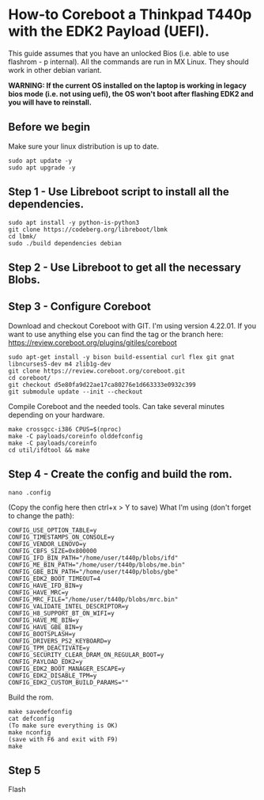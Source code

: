 # How-to Coreboot a Thinkpad T440p with the EDK2 Payload (UEFI).

This guide assumes that you have an unlocked Bios (i.e. able to use flashrom - p internal).
All the commands are run in MX Linux. They should work in other debian variant.

**WARNING: If the current OS installed on the laptop is working in legacy bios mode (i.e. not using uefi), the OS won't boot after flashing EDK2 and you will have to reinstall.**

## Before we begin
Make sure your linux distribution is up to date.
```
sudo apt update -y
sudo apt upgrade -y
```

## Step 1 - Use Libreboot script to install all the dependencies.
```
sudo apt install -y python-is-python3
git clone https://codeberg.org/libreboot/lbmk
cd lbmk/
sudo ./build dependencies debian 
```
## Step 2 - Use Libreboot to get all the necessary Blobs.


## Step 3 - Configure Coreboot
Download and checkout Coreboot with GIT. I'm using version 4.22.01. If you want to use anything else you can find the tag or the branch here:
https://review.coreboot.org/plugins/gitiles/coreboot
```
sudo apt-get install -y bison build-essential curl flex git gnat libncurses5-dev m4 zlib1g-dev
git clone https://review.coreboot.org/coreboot.git
cd coreboot/
git checkout d5e80fa9d22ae17ca80276e1d663333e0932c399
git submodule update --init --checkout
```
Compile Coreboot and the needed tools.
Can take several minutes depending on your hardware.
```
make crossgcc-i386 CPUS=$(nproc)
make -C payloads/coreinfo olddefconfig
make -C payloads/coreinfo
cd util/ifdtool && make
```
## Step 4 - Create the config and build the rom.
```
nano .config
```
(Copy the config here then ctrl+x > Y to save)
What I'm using (don't forget to change the path):
```
CONFIG_USE_OPTION_TABLE=y
CONFIG_TIMESTAMPS_ON_CONSOLE=y
CONFIG_VENDOR_LENOVO=y
CONFIG_CBFS_SIZE=0x800000
CONFIG_IFD_BIN_PATH="/home/user/t440p/blobs/ifd"
CONFIG_ME_BIN_PATH="/home/user/t440p/blobs/me.bin"
CONFIG_GBE_BIN_PATH="/home/user/t440p/blobs/gbe"
CONFIG_EDK2_BOOT_TIMEOUT=4
CONFIG_HAVE_IFD_BIN=y
CONFIG_HAVE_MRC=y
CONFIG_MRC_FILE="/home/user/t440p/blobs/mrc.bin"
CONFIG_VALIDATE_INTEL_DESCRIPTOR=y
CONFIG_H8_SUPPORT_BT_ON_WIFI=y
CONFIG_HAVE_ME_BIN=y
CONFIG_HAVE_GBE_BIN=y
CONFIG_BOOTSPLASH=y
CONFIG_DRIVERS_PS2_KEYBOARD=y
CONFIG_TPM_DEACTIVATE=y
CONFIG_SECURITY_CLEAR_DRAM_ON_REGULAR_BOOT=y
CONFIG_PAYLOAD_EDK2=y
CONFIG_EDK2_BOOT_MANAGER_ESCAPE=y
CONFIG_EDK2_DISABLE_TPM=y
CONFIG_EDK2_CUSTOM_BUILD_PARAMS=""
```
Build the rom.
```
make savedefconfig
cat defconfig
(To make sure everything is OK)
make nconfig
(save with F6 and exit with F9)
make
```


## Step 5
Flash
